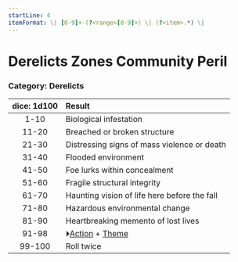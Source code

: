 ```yaml
---
startLine: 4
itemFormat: \| [0-9]+-(?<range>[0-9]+) \| (?<item>.*) \|
---
```

# Derelicts Zones Community Peril
### Category: Derelicts

| dice: 1d100 | Result |
|:----:|:-------|
| 1-10 | Biological infestation |
| 11-20 | Breached or broken structure |
| 21-30 | Distressing signs of mass violence or death |
| 31-40 | Flooded environment |
| 41-50 | Foe lurks within concealment |
| 51-60 | Fragile structural integrity |
| 61-70 | Haunting vision of life here before the fall |
| 71-80 | Hazardous environmental change |
| 81-90 | Heartbreaking memento of lost lives |
| 91-98 | ⏵[Action](Core_Action.md) + [Theme](Core_Theme.md) |
| 99-100 | Roll twice |